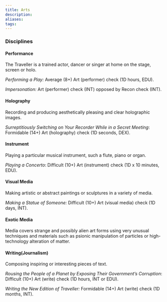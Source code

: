 ```yaml
---
title: Arts
description: 
aliases: 
tags:
---
```

### Disciplines

#### Performance
The Traveller is a trained actor, dancer or singer at home on the stage, screen or holo.

*Performing a Play:*
Average (8+) Art (performer) check (1D hours, EDU). 

*Impersonation:* 
Art (performer) check (INT) opposed by Recon check (INT). 

#### Holography
Recording and producing aesthetically pleasing and clear holographic images. 

*Surreptitiously Switching on Your Recorder While in a Secret Meeting*: 
	Formidable (14+) Art (holography) check (1D seconds, DEX). 
	
#### Instrument
Playing a particular musical instrument, such a flute, piano or organ. 

*Playing a Concerto*: 
	Difficult (10+) Art (instrument) check (1D x 10 minutes, EDU). 

#### Visual Media
Making artistic or abstract paintings or sculptures in a variety of media. 

*Making a Statue of Someone:*
	Difficult (10+) Art (visual media) check (1D days, INT). 

#### Exotic Media
Media covers strange and possibly alien art forms using very unusual techniques and materials such as psionic manipulation of particles or high-technology alteration of matter.

#### Writing(Journalism)
Composing inspiring or interesting pieces of text. 

*Rousing the People of a Planet by Exposing Their Government’s Corruption*:
	Difficult (10+) Art (write) check (1D hours, INT or EDU). 

*Writing the New Edition of Traveller:* 
	Formidable (14+) Art (write) check (1D months, INT).